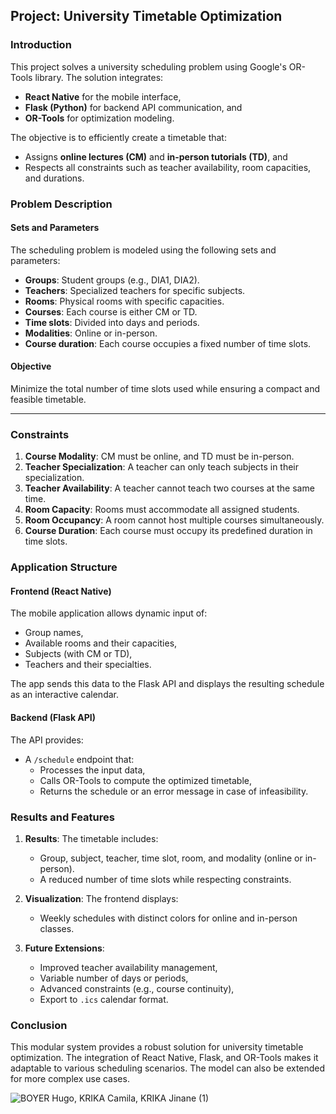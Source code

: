 ## **Project: University Timetable Optimization**

### **Introduction**
This project solves a university scheduling problem using Google's OR-Tools library. The solution integrates:
- **React Native** for the mobile interface,
- **Flask (Python)** for backend API communication, and
- **OR-Tools** for optimization modeling.

The objective is to efficiently create a timetable that:
- Assigns **online lectures (CM)** and **in-person tutorials (TD)**, and
- Respects all constraints such as teacher availability, room capacities, and durations.


### **Problem Description**
#### **Sets and Parameters**
The scheduling problem is modeled using the following sets and parameters:
- **Groups**: Student groups (e.g., DIA1, DIA2).
- **Teachers**: Specialized teachers for specific subjects.
- **Rooms**: Physical rooms with specific capacities.
- **Courses**: Each course is either CM or TD.
- **Time slots**: Divided into days and periods.
- **Modalities**: Online or in-person.
- **Course duration**: Each course occupies a fixed number of time slots.

#### **Objective**
Minimize the total number of time slots used while ensuring a compact and feasible timetable.

---

### **Constraints**
1. **Course Modality**: CM must be online, and TD must be in-person.
2. **Teacher Specialization**: A teacher can only teach subjects in their specialization.
3. **Teacher Availability**: A teacher cannot teach two courses at the same time.
4. **Room Capacity**: Rooms must accommodate all assigned students.
5. **Room Occupancy**: A room cannot host multiple courses simultaneously.
6. **Course Duration**: Each course must occupy its predefined duration in time slots.


### **Application Structure**
#### **Frontend (React Native)**
The mobile application allows dynamic input of:
- Group names,
- Available rooms and their capacities,
- Subjects (with CM or TD),
- Teachers and their specialties.

The app sends this data to the Flask API and displays the resulting schedule as an interactive calendar.

#### **Backend (Flask API)**
The API provides:
- A `/schedule` endpoint that:
  - Processes the input data,
  - Calls OR-Tools to compute the optimized timetable,
  - Returns the schedule or an error message in case of infeasibility.

### **Results and Features**
1. **Results**:
   The timetable includes:
   - Group, subject, teacher, time slot, room, and modality (online or in-person).
   - A reduced number of time slots while respecting constraints.

2. **Visualization**:
   The frontend displays:
   - Weekly schedules with distinct colors for online and in-person classes.

3. **Future Extensions**:
   - Improved teacher availability management,
   - Variable number of days or periods,
   - Advanced constraints (e.g., course continuity),
   - Export to `.ics` calendar format.

### **Conclusion**
This modular system provides a robust solution for university timetable optimization. The integration of React Native, Flask, and OR-Tools makes it adaptable to various scheduling scenarios. The model can also be extended for more complex use cases.


![BOYER Hugo, KRIKA Camila, KRIKA Jinane (1)](https://github.com/user-attachments/assets/6b3287a7-1346-422a-bc39-8e995be954fe)

